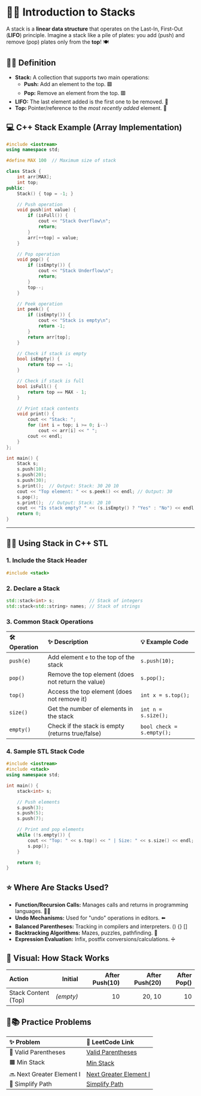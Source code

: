 # 🔗✨ Introduction to Stacks

A stack is a **linear data structure** that operates on the Last-In, First-Out (**LIFO**) principle. Imagine a stack like a pile of plates: you add (push) and remove (pop) plates only from the **top**! 🍽️

## 🔗📝 Definition

- **Stack:** A collection that supports two main operations:
    - **Push:** Add an element to the top. 🟩
    - **Pop:** Remove an element from the top. 🟥
- **LIFO:** The last element added is the first one to be removed. 🔄
- **Top:** Pointer/reference to the *most recently added* element. 🎯


## 💻 C++ Stack Example (Array Implementation)

```cpp
#include <iostream>
using namespace std;

#define MAX 100  // Maximum size of stack

class Stack {
    int arr[MAX];
    int top;
public:
    Stack() { top = -1; }

    // Push operation
    void push(int value) {
        if (isFull()) {
            cout << "Stack Overflow\n";
            return;
        }
        arr[++top] = value;
    }

    // Pop operation
    void pop() {
        if (isEmpty()) {
            cout << "Stack Underflow\n";
            return;
        }
        top--;
    }

    // Peek operation
    int peek() {
        if (isEmpty()) {
            cout << "Stack is empty\n";
            return -1;
        }
        return arr[top];
    }

    // Check if stack is empty
    bool isEmpty() {
        return top == -1;
    }

    // Check if stack is full
    bool isFull() {
        return top == MAX - 1;
    }

    // Print stack contents
    void print() {
        cout << "Stack: ";
        for (int i = top; i >= 0; i--)
            cout << arr[i] << " ";
        cout << endl;
    }
};

int main() {
    Stack s;
    s.push(10);
    s.push(20);
    s.push(30);
    s.print();  // Output: Stack: 30 20 10
    cout << "Top element: " << s.peek() << endl; // Output: 30
    s.pop();
    s.print();  // Output: Stack: 20 10
    cout << "Is stack empty? " << (s.isEmpty() ? "Yes" : "No") << endl; // Output: No
    return 0;
}
```


---

## 🔗🤖 Using Stack in C++ STL

### 1. **Include the Stack Header**

```cpp
#include <stack>
```


### 2. **Declare a Stack**

```cpp
std::stack<int> s;             // Stack of integers
std::stack<std::string> names; // Stack of strings
```


### 3. **Common Stack Operations**

| 🛠️ Operation | ✨ Description | 💡 Example Code |
| :-- | :-- | :-- |
| `push(e)` | Add element `e` to the top of the stack | `s.push(10);` |
| `pop()` | Remove the top element (does not return the value) | `s.pop();` |
| `top()` | Access the top element (does not remove it) | `int x = s.top();` |
| `size()` | Get the number of elements in the stack | `int n = s.size();` |
| `empty()` | Check if the stack is empty (returns true/false) | `bool check = s.empty();` |

### 4. **Sample STL Stack Code**

```cpp
#include <iostream>
#include <stack>
using namespace std;

int main() {
    stack<int> s;

    // Push elements
    s.push(3);
    s.push(5);
    s.push(7);

    // Print and pop elements
    while (!s.empty()) {
        cout << "Top: " << s.top() << " | Size: " << s.size() << endl;
        s.pop();
    }

    return 0;
}
```


## ⭐️ Where Are Stacks Used?

- **Function/Recursion Calls:** Manages calls and returns in programming languages. 🧑‍💻
- **Undo Mechanisms:** Used for "undo" operations in editors. ⬅️
- **Balanced Parentheses:** Tracking in compilers and interpreters. () {} []
- **Backtracking Algorithms:** Mazes, puzzles, pathfinding. 🧩
- **Expression Evaluation:** Infix, postfix conversions/calculations. ➗


## 🎨 Visual: How Stack Works

| **Action** | **Initial** | **After Push(10)** | **After Push(20)** | **After Pop()** |
| :-- | --: | --: | --: | --: |
| Stack Content (Top) | *(empty)* | 10 | 20, 10 | 10 |

## 🔗📚 Practice Problems

| ✨ Problem | 🔗 LeetCode Link |
| :-- | :-- |
| 🧩 Valid Parentheses | [Valid Parentheses](https://leetcode.com/problems/valid-parentheses/) |
| 🟫 Min Stack | [Min Stack](https://leetcode.com/problems/min-stack/) |
| 🔜 Next Greater Element I | [Next Greater Element I](https://leetcode.com/problems/next-greater-element-i/) |
| 🧭 Simplify Path | [Simplify Path](https://leetcode.com/problems/simplify-path/) |


